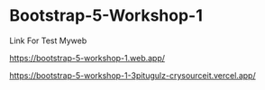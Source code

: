 # Bootstrap-5-Workshop-1
Link For Test Myweb

https://bootstrap-5-workshop-1.web.app/

https://bootstrap-5-workshop-1-3pitugulz-crysourceit.vercel.app/
